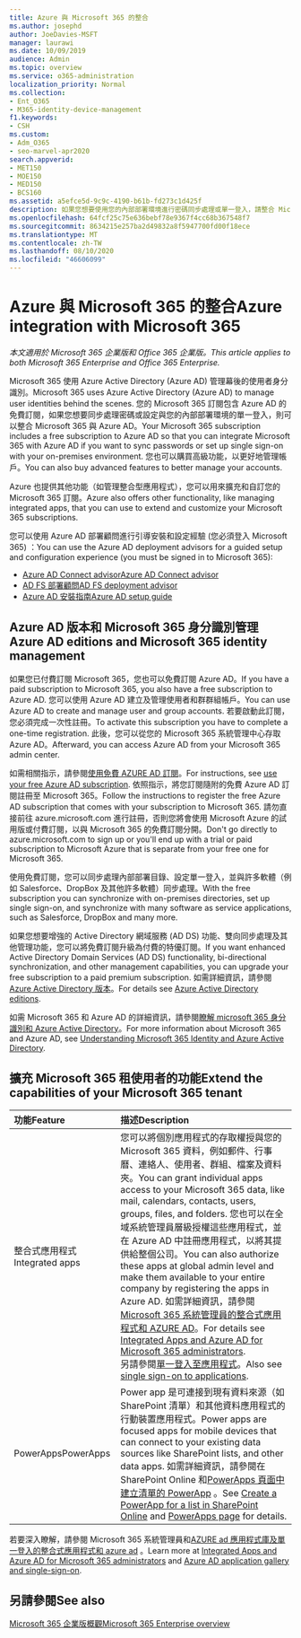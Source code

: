 ```yaml
---
title: Azure 與 Microsoft 365 的整合
ms.author: josephd
author: JoeDavies-MSFT
manager: laurawi
ms.date: 10/09/2019
audience: Admin
ms.topic: overview
ms.service: o365-administration
localization_priority: Normal
ms.collection:
- Ent_O365
- M365-identity-device-management
f1.keywords:
- CSH
ms.custom:
- Adm_O365
- seo-marvel-apr2020
search.appverid:
- MET150
- MOE150
- MED150
- BCS160
ms.assetid: a5efce5d-9c9c-4190-b61b-fd273c1d425f
description: 如果您想要使用您的內部部署環境進行密碼同步處理或單一登入，請整合 Microsoft 365 與 Azure AD。
ms.openlocfilehash: 64fcf25c75e636bebf78e9367f4cc68b367548f7
ms.sourcegitcommit: 8634215e257ba2d49832a8f5947700fd00f18ece
ms.translationtype: MT
ms.contentlocale: zh-TW
ms.lasthandoff: 08/10/2020
ms.locfileid: "46606099"
---
```

# <a name="azure-integration-with-microsoft-365"></a><span data-ttu-id="d3e5d-103">Azure 與 Microsoft 365 的整合</span><span class="sxs-lookup"><span data-stu-id="d3e5d-103">Azure integration with Microsoft 365</span></span>

<span data-ttu-id="d3e5d-104">*本文適用於 Microsoft 365 企業版和 Office 365 企業版。*</span><span class="sxs-lookup"><span data-stu-id="d3e5d-104">*This article applies to both Microsoft 365 Enterprise and Office 365 Enterprise.*</span></span>

<span data-ttu-id="d3e5d-105">Microsoft 365 使用 Azure Active Directory (Azure AD) 管理幕後的使用者身分識別。</span><span class="sxs-lookup"><span data-stu-id="d3e5d-105">Microsoft 365 uses Azure Active Directory (Azure AD) to manage user identities behind the scenes.</span></span> <span data-ttu-id="d3e5d-106">您的 Microsoft 365 訂閱包含 Azure AD 的免費訂閱，如果您想要同步處理密碼或設定與您的內部部署環境的單一登入，則可以整合 Microsoft 365 與 Azure AD。</span><span class="sxs-lookup"><span data-stu-id="d3e5d-106">Your Microsoft 365 subscription includes a free subscription to Azure AD so that you can integrate Microsoft 365 with Azure AD if you want to sync passwords or set up single sign-on with your on-premises environment.</span></span> <span data-ttu-id="d3e5d-107">您也可以購買高級功能，以更好地管理帳戶。</span><span class="sxs-lookup"><span data-stu-id="d3e5d-107">You can also buy advanced features to better manage your accounts.</span></span>
  
<span data-ttu-id="d3e5d-108">Azure 也提供其他功能（如管理整合型應用程式），您可以用來擴充和自訂您的 Microsoft 365 訂閱。</span><span class="sxs-lookup"><span data-stu-id="d3e5d-108">Azure also offers other functionality, like managing integrated apps, that you can use to extend and customize your Microsoft 365 subscriptions.</span></span>
  
<span data-ttu-id="d3e5d-109">您可以使用 Azure AD 部署顧問進行引導安裝和設定經驗 (您必須登入 Microsoft 365) ：</span><span class="sxs-lookup"><span data-stu-id="d3e5d-109">You can use the Azure AD deployment advisors for a guided setup and configuration experience (you must be signed in to Microsoft 365):</span></span>

 - [<span data-ttu-id="d3e5d-110">Azure AD Connect advisor</span><span class="sxs-lookup"><span data-stu-id="d3e5d-110">Azure AD Connect advisor</span></span>](https://aka.ms/aadconnectpwsync)
 - [<span data-ttu-id="d3e5d-111">AD FS 部署顧問</span><span class="sxs-lookup"><span data-stu-id="d3e5d-111">AD FS deployment advisor</span></span>](https://aka.ms/adfsguidance)
 - [<span data-ttu-id="d3e5d-112">Azure AD 安裝指南</span><span class="sxs-lookup"><span data-stu-id="d3e5d-112">Azure AD setup guide</span></span>](https://aka.ms/aadpguidance)
  
## <a name="azure-ad-editions-and-microsoft-365-identity-management"></a><span data-ttu-id="d3e5d-113">Azure AD 版本和 Microsoft 365 身分識別管理</span><span class="sxs-lookup"><span data-stu-id="d3e5d-113">Azure AD editions and Microsoft 365 identity management</span></span>

<span data-ttu-id="d3e5d-114">如果您已付費訂閱 Microsoft 365，您也可以免費訂閱 Azure AD。</span><span class="sxs-lookup"><span data-stu-id="d3e5d-114">If you have a paid subscription to Microsoft 365, you also have a free subscription to Azure AD.</span></span> <span data-ttu-id="d3e5d-115">您可以使用 Azure AD 建立及管理使用者和群群組帳戶。</span><span class="sxs-lookup"><span data-stu-id="d3e5d-115">You can use Azure AD to create and manage user and group accounts.</span></span> <span data-ttu-id="d3e5d-116">若要啟動此訂閱，您必須完成一次性註冊。</span><span class="sxs-lookup"><span data-stu-id="d3e5d-116">To activate this subscription you have to complete a one-time registration.</span></span> <span data-ttu-id="d3e5d-117">此後，您可以從您的 Microsoft 365 系統管理中心存取 Azure AD。</span><span class="sxs-lookup"><span data-stu-id="d3e5d-117">Afterward, you can access Azure AD from your Microsoft 365 admin center.</span></span> 

<span data-ttu-id="d3e5d-118">如需相關指示，請參閱[使用免費 AZURE AD 訂閱](https://go.microsoft.com/fwlink/p/?LinkId=617127)。</span><span class="sxs-lookup"><span data-stu-id="d3e5d-118">For instructions, see [use your free Azure AD subscription](https://go.microsoft.com/fwlink/p/?LinkId=617127).</span></span> <span data-ttu-id="d3e5d-119">依照指示，將您訂閱隨附的免費 Azure AD 訂閱註冊至 Microsoft 365。</span><span class="sxs-lookup"><span data-stu-id="d3e5d-119">Follow the instructions to register the free Azure AD subscription that comes with your subscription to Microsoft 365.</span></span> <span data-ttu-id="d3e5d-120">請勿直接前往 azure.microsoft.com 進行註冊，否則您將會使用 Microsoft Azure 的試用版或付費訂閱，以與 Microsoft 365 的免費訂閱分開。</span><span class="sxs-lookup"><span data-stu-id="d3e5d-120">Don't go directly to azure.microsoft.com to sign up or you'll end up with a trial or paid subscription to Microsoft Azure that is separate from your free one for Microsoft 365.</span></span> 
  
<span data-ttu-id="d3e5d-121">使用免費訂閱，您可以同步處理內部部署目錄、設定單一登入，並與許多軟體（例如 Salesforce、DropBox 及其他許多軟體）同步處理。</span><span class="sxs-lookup"><span data-stu-id="d3e5d-121">With the free subscription you can synchronize with on-premises directories, set up single sign-on, and synchronize with many software as service applications, such as Salesforce, DropBox and many more.</span></span>
  
<span data-ttu-id="d3e5d-122">如果您想要增強的 Active Directory 網域服務 (AD DS) 功能、雙向同步處理及其他管理功能，您可以將免費訂閱升級為付費的特優訂閱。</span><span class="sxs-lookup"><span data-stu-id="d3e5d-122">If you want enhanced Active Directory Domain Services (AD DS) functionality, bi-directional synchronization, and other management capabilities, you can upgrade your free subscription to a paid premium subscription.</span></span> <span data-ttu-id="d3e5d-123">如需詳細資訊，請參閱[Azure Active Directory 版本](https://azure.microsoft.com/pricing/details/active-directory/)。</span><span class="sxs-lookup"><span data-stu-id="d3e5d-123">For details see [Azure Active Directory editions](https://azure.microsoft.com/pricing/details/active-directory/).</span></span>
  
<span data-ttu-id="d3e5d-124">如需 Microsoft 365 和 Azure AD 的詳細資訊，請參閱[瞭解 microsoft 365 身分識別和 Azure Active Directory](about-office-365-identity.md)。</span><span class="sxs-lookup"><span data-stu-id="d3e5d-124">For more information about Microsoft 365 and Azure AD, see [Understanding Microsoft 365 Identity and Azure Active Directory](about-office-365-identity.md).</span></span>
  
## <a name="extend-the-capabilities-of-your-microsoft-365-tenant"></a><span data-ttu-id="d3e5d-125">擴充 Microsoft 365 租使用者的功能</span><span class="sxs-lookup"><span data-stu-id="d3e5d-125">Extend the capabilities of your Microsoft 365 tenant</span></span>

|<span data-ttu-id="d3e5d-126">**功能**</span><span class="sxs-lookup"><span data-stu-id="d3e5d-126">**Feature**</span></span>|<span data-ttu-id="d3e5d-127">**描述**</span><span class="sxs-lookup"><span data-stu-id="d3e5d-127">**Description**</span></span>|
|:-----|:-----|
|<span data-ttu-id="d3e5d-128">整合式應用程式</span><span class="sxs-lookup"><span data-stu-id="d3e5d-128">Integrated apps</span></span>  <br/> |<span data-ttu-id="d3e5d-129">您可以將個別應用程式的存取權授與您的 Microsoft 365 資料，例如郵件、行事曆、連絡人、使用者、群組、檔案及資料夾。</span><span class="sxs-lookup"><span data-stu-id="d3e5d-129">You can grant individual apps access to your Microsoft 365 data, like mail, calendars, contacts, users, groups, files, and folders.</span></span> <span data-ttu-id="d3e5d-130">您也可以在全域系統管理員層級授權這些應用程式，並在 Azure AD 中註冊應用程式，以將其提供給整個公司。</span><span class="sxs-lookup"><span data-stu-id="d3e5d-130">You can also authorize these apps at global admin level and make them available to your entire company by registering the apps in Azure AD.</span></span> <span data-ttu-id="d3e5d-131">如需詳細資訊，請參閱[Microsoft 365 系統管理員的整合式應用程式和 AZURE AD](https://support.office.com/article/cb2250e3-451e-416f-bf4e-363549652c2a)。</span><span class="sxs-lookup"><span data-stu-id="d3e5d-131">For details see [Integrated Apps and Azure AD for Microsoft 365 administrators](https://support.office.com/article/cb2250e3-451e-416f-bf4e-363549652c2a).</span></span>  <br/> <span data-ttu-id="d3e5d-132">另請參閱[單一登入至應用程式](https://go.microsoft.com/fwlink/p/?LinkId=698604)。</span><span class="sxs-lookup"><span data-stu-id="d3e5d-132">Also see [single sign-on to applications](https://go.microsoft.com/fwlink/p/?LinkId=698604).</span></span>  <br/> |
|<span data-ttu-id="d3e5d-133">PowerApps</span><span class="sxs-lookup"><span data-stu-id="d3e5d-133">PowerApps</span></span>  <br/> | <span data-ttu-id="d3e5d-134">Power app 是可連接到現有資料來源（如 SharePoint 清單）和其他資料應用程式的行動裝置應用程式。</span><span class="sxs-lookup"><span data-stu-id="d3e5d-134">Power apps are focused apps for mobile devices that can connect to your existing data sources like SharePoint lists, and other data apps.</span></span> <span data-ttu-id="d3e5d-135">如需詳細資訊，請參閱在 SharePoint Online 和[PowerApps 頁面](https://powerapps.microsoft.com/)[中建立清單的 PowerApp](https://support.office.com/article/9338b2d2-67ac-4b81-8e67-97da27e5e9ab) 。</span><span class="sxs-lookup"><span data-stu-id="d3e5d-135">See [Create a PowerApp for a list in SharePoint Online](https://support.office.com/article/9338b2d2-67ac-4b81-8e67-97da27e5e9ab) and [PowerApps page](https://powerapps.microsoft.com/) for details.</span></span>  <br/> |
   
<span data-ttu-id="d3e5d-136">若要深入瞭解，請參閱 Microsoft 365 系統管理員和[AZURE ad 應用程式庫及單一登入](https://docs.microsoft.com/azure/active-directory/manage-apps/what-is-single-sign-on)[的整合式應用程式和 azure ad](integrated-apps-and-azure-ads.md) 。</span><span class="sxs-lookup"><span data-stu-id="d3e5d-136">Learn more at [Integrated Apps and Azure AD for Microsoft 365 administrators](integrated-apps-and-azure-ads.md) and [Azure AD application gallery and single-sign-on](https://docs.microsoft.com/azure/active-directory/manage-apps/what-is-single-sign-on).</span></span>

## <a name="see-also"></a><span data-ttu-id="d3e5d-137">另請參閱</span><span class="sxs-lookup"><span data-stu-id="d3e5d-137">See also</span></span>

[<span data-ttu-id="d3e5d-138">Microsoft 365 企業版概觀</span><span class="sxs-lookup"><span data-stu-id="d3e5d-138">Microsoft 365 Enterprise overview</span></span>](https://docs.microsoft.com/microsoft-365/enterprise/microsoft-365-overview)
